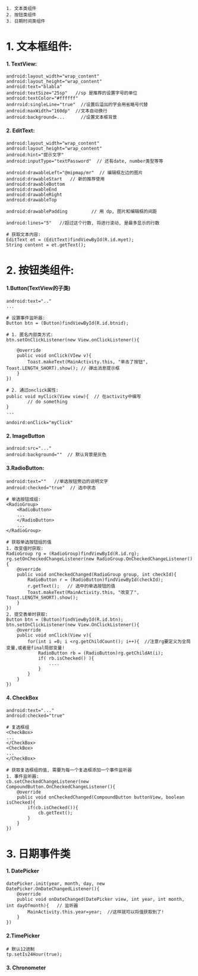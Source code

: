 ~~~properties
1. 文本类组件
2. 按钮类组件
3. 日期时间类组件
~~~

# 1. 文本框组件:

#### 1. TextView:

~~~properties
android:layout_width="wrap_content"
android:layout_height="wrap_content"
android:text="blabla"
android:textSize="25sp"   //sp 是推荐的设置字号的单位
android:textColor="#ffffff"
andrroid:singleLine="true"  //设置后溢出的字会用省略号代替
android:maxWidth="160dp"  //文本自动换行
android:background=...		//设置文本框背景
~~~

#### 2. EditText:

~~~properties
android:layout_width="wrap_content"
android:layout_height="wrap_content"
android:hint="提示文字"
android:inputType="textPassword"  // 还有date, number类型等等

android:drawableLeft="@mipmap/mr"  // 编辑框左边的图片
android:drawableStart   // 新的推荐使用
android:drawableBottom
android:drawableEnd
android:drawableRight
android:drawableTop

android:drawablePadding			// 用 dp, 图片和编辑框的间距

android:lines="5"   //超过这个行数, 将进行滚动, 是最多显示的行数
~~~

~~~properties
# 获取文本内容:
EditText et = (EditText)findViewById(R.id.myet);
String content = et.getText();
~~~

# 2. 按钮类组件:

####  1.Button(TextView的子类)

~~~properties
android:text=".."
...
~~~

~~~properties
# 设置事件监听器:
Button btn = (Button)findViewById(R.id.btnid);

# 1. 匿名内部类方式:
btn.setOnClickListener(new View.onClickListener(){
	
	@override
	public void onClick(VIew v){
		Toast.makeText(MainActivity.this, "单击了按钮", Toast.LENGTH_SHORT).show(); // 弹出消息提示框
	}
})

# 2. 通过onclick属性:
public void myClick(View view){  // 在activity中编写
		// do something
}
...

andoird:onClick="myClick"
~~~

#### 2. ImageButton

~~~properties
android:src="..."
android:background=""  // 默认背景是灰色
~~~

#### 3.RadioButton:

~~~properties
android:text=""   //单选按钮旁边的说明文字
android:checked="true"  // 选中状态
~~~

~~~properties
# 单选按钮成组:
<RadioGroup>
	<RadioButton>
	...
	</RadioButton>
	...
</RadioGroup>
~~~

~~~properties
# 获取单选按钮组的值
1. 改变值时获取:
RadioGroup rg = (RadioGroup)findViewById(R.id.rg);
rg.setOnCheckedChangeListener(new RadioGroup.OnCheckedChangeListener(){
	@override
	public void onCheckedChanged(RadioGroup group, int checkId){
		RadioButton r = (RadioButton)findViewById(checkId);
		r.getText();   // 选中的单选按钮的值
		Toast.makeText(MainActivity.this, "改变了", Toast.LENGTH_SHORT).show();
	}
})
2. 提交表单时获取:
Button btn = (Button)findViewById(R.id.btn);
btn.setOnClickListener(new View.OnClickListener(){
	@override
	public void onClick(View v){
		for(int i =0; i <rg.getChildCount(); i++){  //注意rg要定义为全局变量,或者是final局部变量!
			RadioButton rb = (RadioButton)rg.getChildAt(i);
			if( rb.isChecked() ){
				....
			}
		}
	}
})
~~~

#### 4. CheckBox

~~~properties
android:text="..."
android:checked="true"
~~~

~~~properties
# 复选框组
<CheckBox>
...
</CheckBox>
<CheckBox>
...
</CheckBox>
~~~

~~~properties
# 获取复选框组的值, 需要为每一个复选框添加一个事件监听器
1. 事件监听器:
cb.setCheckedChangeListener(new CompoundButton.OnCheckedChangeListener(){
	@override
	public void onCheckedChanged(CompoundButton buttonView, boolean isChecked){
		if(cb.isChecked()){
			cb.getText();
		}
	}
})

~~~

# 3. 日期事件类

#### 1. DatePicker

~~~properties
datePicker.init(year, month, day, new DatePicker.OnDateChangedListener(){
	@override
	public void onDateChanged(DatePicker view, int year, int month, int dayOfmonth){   // 监听器
		MainActivity.this.year=year;  //这样就可以将值获取到了!
	}
})
~~~

#### 2.TimePicker

~~~properties
# 默认12进制
tp.setIs24Hour(true);
~~~

#### 3. Chronometer